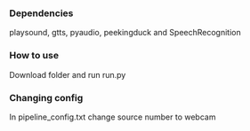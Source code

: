### Dependencies
playsound, gtts, pyaudio, peekingduck and SpeechRecognition


### How to use
Download folder and run run.py

### Changing config
In pipeline_config.txt change source number to webcam